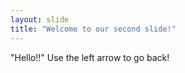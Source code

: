 ```yaml
---
layout: slide
title: "Welcome to our second slide!"
---
```

"Hello!!"
Use the left arrow to go back!
